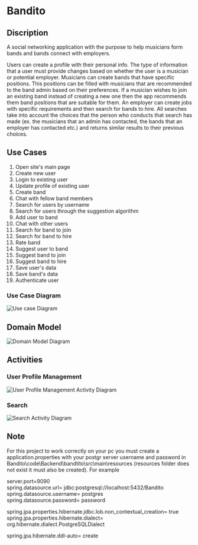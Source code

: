 # Bandito
 
## Discription 

A social networking application with the purpose to help musicians form bands and bands connect with employers.<br />

Users can create a profile with their personal info. The type of information that a user must provide changes based on whether the user is a musician or potential employer. Musicians can create bands that have specific positions. This positions can be filled with musicians that are recommended to the band admin based on their preferences. If a musician wishes to join an existing band instead of creating a new one then the app recommends them band positions that are suitable for them. An employer can create jobs with specific requirements and then search for bands to hire. All searches take into account the choices that the person who conducts that search has made (ex. the musicians that an admin has contacted, the bands that an employer has contacted etc.) and returns similar results to their previous choices.



## Use Cases

1. Open site's main page
2. Create new user
3. Login to existing user
4. Update profile of existing user 
5. Create band
6. Chat with fellow band members
7. Search for users by username 
8. Search for users through the suggestion algorithm
9. Add user to band
10. Chat with other users
11. Search for band to join
12. Search for band to hire
13. Rate band
14. Suggest user to band
15. Suggest band to join
16. Suggest band to hire
17. Save user's data
18. Save band's data
19. Authenticate user

### Use Case Diagram

![Use case Diagram](docs/UseCase.png)

## Domain Model

![Domain Model Diagram](docs/DomainModel.png)

## Activities

### User Profile Management

![User Profile Management Activity Diagram](docs/UserProfileManagement.png)

### Search

![Search Activity Diagram](docs/Search.png)

## Note
For this project to work correctly on your pc you must create a application.properties with your postgr
 server username and password in Bandito\code\Backend\bandtito\src\main\resources
(resources folder does not exist it must also be created). For example <br />

server.port=9090 <br />
spring.datasource.url= jdbc:postgresql://localhost:5432/Bandito <br />
spring.datasource.username= postgres <br />
spring.datasource.password= password  <br />

spring.jpa.properties.hibernate.jdbc.lob.non_contextual_creation= true <br />
spring.jpa.properties.hibernate.dialect= org.hibernate.dialect.PostgreSQLDialect <br />

spring.jpa.hibernate.ddl-auto= create <br />

